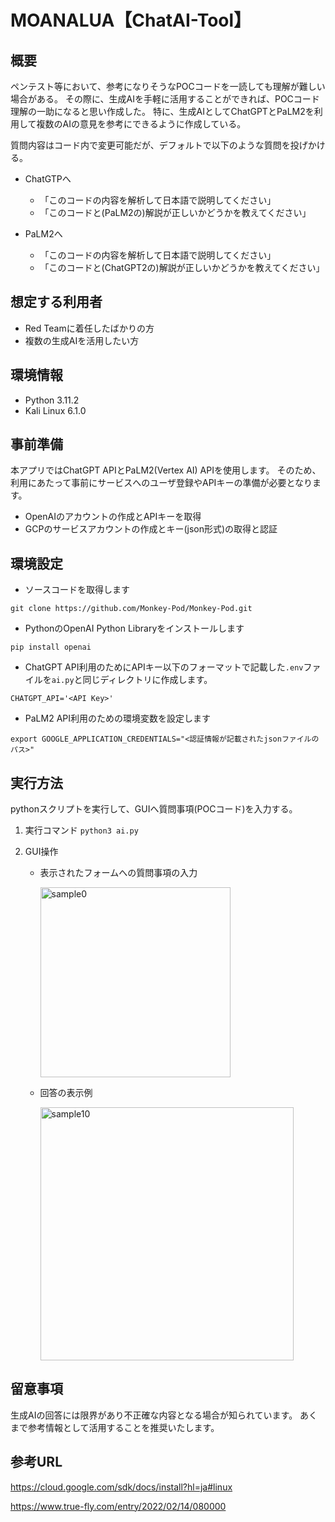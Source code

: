 # MOANALUA【ChatAI-Tool】

## 概要
ペンテスト等において、参考になりそうなPOCコードを一読しても理解が難しい場合がある。
その際に、生成AIを手軽に活用することができれば、POCコード理解の一助になると思い作成した。
特に、生成AIとしてChatGPTとPaLM2を利用して複数のAIの意見を参考にできるように作成している。

質問内容はコード内で変更可能だが、デフォルトで以下のような質問を投げかける。
- ChatGTPへ
  - 「このコードの内容を解析して日本語で説明してください」
  - 「このコードと(PaLM2の)解説が正しいかどうかを教えてください」

- PaLM2へ
  - 「このコードの内容を解析して日本語で説明してください」
  - 「このコードと(ChatGPT2の)解説が正しいかどうかを教えてください」

## 想定する利用者
- Red Teamに着任したばかりの方
- 複数の生成AIを活用したい方

## 環境情報
- Python 3.11.2
- Kali Linux 6.1.0

## 事前準備
本アプリではChatGPT APIとPaLM2(Vertex AI) APIを使用します。
そのため、利用にあたって事前にサービスへのユーザ登録やAPIキーの準備が必要となります。

- OpenAIのアカウントの作成とAPIキーを取得
- GCPのサービスアカウントの作成とキー(json形式)の取得と認証

## 環境設定
- ソースコードを取得します
  
`git clone https://github.com/Monkey-Pod/Monkey-Pod.git`

- PythonのOpenAI Python Libraryをインストールします
  
`pip install openai`

- ChatGPT API利用のためにAPIキー以下のフォーマットで記載した`.env`ファイルを`ai.py`と同じディレクトリに作成します。
  
`CHATGPT_API='<API Key>'`

- PaLM2 API利用のための環境変数を設定します
  
`export GOOGLE_APPLICATION_CREDENTIALS="<認証情報が記載されたjsonファイルのパス>"`


## 実行方法
pythonスクリプトを実行して、GUIへ質問事項(POCコード)を入力する。

1. 実行コマンド
`python3 ai.py`

2. GUI操作
   - 表示されたフォームへの質問事項の入力
     
     <img width="304" alt="sample0" src="https://github.com/Monkey-Pod/Monkey-Pod/assets/146823493/ed222794-832e-4f90-8ff0-85190972b4a7">
     
   - 回答の表示例
     
     <img width="405" alt="sample10" src="https://github.com/Monkey-Pod/Monkey-Pod/assets/146823493/90af6a4f-9c34-46c3-ab9d-5923d57d4d7e">


## 留意事項
生成AIの回答には限界があり不正確な内容となる場合が知られています。
あくまで参考情報として活用することを推奨いたします。

## 参考URL

https://cloud.google.com/sdk/docs/install?hl=ja#linux

https://www.true-fly.com/entry/2022/02/14/080000

